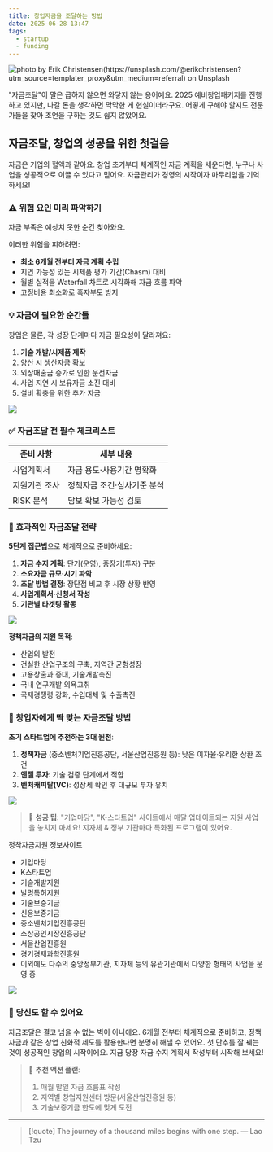 ```yaml
---
title: 창업자금을 조달하는 방법
date: 2025-06-28 13:47
tags:
  - startup
  - funding
---
```


![photo by Erik Christensen(https://unsplash.com/@erikchristensen?utm_source=templater_proxy&utm_medium=referral) on Unsplash](https://images.unsplash.com/photo-1551951871-36491d622b91?crop=entropy&cs=srgb&fm=jpg&ixid=M3w2NDU1OTF8MHwxfHJhbmRvbXx8fHx8fHx8fDE3NTEwODYwNDJ8&ixlib=rb-4.1.0&q=85&w=800&h=460)

"자금조달"이 말은 급하지 않으면 와닿지 않는 용어예요. 2025 예비창업패키지를 진행하고 있지만, 나갈 돈을 생각하면 막막한 게 현실이더라구요. 어떻게 구해야 할지도 전문가들을 찾아 조언을 구하는 것도 쉽지 않았어요.
## 자금조달, 창업의 성공을 위한 첫걸음
자금은 기업의 혈액과 같아요. 창업 초기부터 체계적인 자금 계획을 세운다면, 누구나 사업을 성공적으로 이끌 수 있다고 믿어요. 자금관리가 경영의 시작이자 마무리임을 기억하세요!
### ⚠️ 위험 요인 미리 파악하기
자금 부족은 예상치 못한 순간 찾아와요.

이러한 위험을 피하려면:
- **최소 6개월 전부터 자금 계획 수립**
- 지연 가능성 있는 시제품 평가 기간(Chasm) 대비
- 월별 실적을 Waterfall 차트로 시각화해 자금 흐름 파악
- 고정비용 최소화로 흑자부도 방지

### 💡 자금이 필요한 순간들
창업은 물론, 각 성장 단계마다 자금 필요성이 달라져요:
1. **기술 개발/시제품 제작**
2. 양산 시 생산자금 확보
3. 외상매출금 증가로 인한 운전자금
4. 사업 지연 시 보유자금 소진 대비
5. 설비 확충을 위한 추가 자금

![](/assets/202506281347-1751086060142.webp)

### ✅ 자금조달 전 필수 체크리스트
| 준비 사항 | 세부 내용 |
| ------- | --------------- |
| 사업계획서 | 자금 용도·사용기간 명확화  |
| 지원기관 조사 | 정책자금 조건·심사기준 분석 |
| RISK 분석 | 담보 확보 가능성 검토 |

### 🚀 효과적인 자금조달 전략
**5단계 접근법**으로 체계적으로 준비하세요:
1. **자금 수지 계획**: 단기(운영), 중장기(투자) 구분
2. **소요자금 규모·시기 파악**
3. **조달 방법 결정**: 장단점 비교 후 시장 상황 반영
4. **사업계획서·신청서 작성**
5. **기관별 타겟팅 활동**

![](/assets/202506281347-1751086910351.webp)

**정책자금의 지원 목적**:
- 산업의 발전
- 건실한 산업구조의 구축, 지역간 균형성장
- 고용창출과 증대, 기술개발촉진
- 국내 연구개발 의욕고취
- 국제경쟁령 강화, 수입대체 및 수출촉진

### 🌟 창업자에게 딱 맞는 자금조달 방법
**초기 스타트업에 추천하는 3대 원천**:
1. **정책자금** (중소벤처기업진흥공단, 서울산업진흥원 등): 낮은 이자율·유리한 상환 조건
2. **엔젤 투자**: 기술 검증 단계에서 적합
3. **벤처캐피탈(VC)**: 성장세 확인 후 대규모 투자 유치

![](/assets/202506281347-1751087023096.webp)

> 📌 **성공 팁**: "기업마당", "K-스타트업" 사이트에서 매달 업데이트되는 지원 사업을 놓치지 마세요!
> 지자체 & 정부 기관마다 특화된 프로그램이 있어요.

정착자금지원 정보사이트
- 기업마당
- K스타트업
- 기술개발지원
- 발명특허지원
- 기술보증기금
- 신용보증기금
- 중소벤처기업진흥공단
- 소상공인시장진흥공단
- 서울산업진흥원
- 경기경제과학진흥원
- 이외에도 다수의 중앙정부기관, 지자체 등의 유관기관에서 다양한 형태의 사업을 운영 중

![](/assets/202506281347-1751087001422.webp)
### 💫 당신도 할 수 있어요
자금조달은 결코 넘을 수 없는 벽이 아니에요.
6개월 전부터 체계적으로 준비하고, 정책자금과 같은 창업 친화적 제도를 활용한다면 분명히 해낼 수 있어요.
첫 단추를 잘 꿰는 것이 성공적인 창업의 시작이에요.
지금 당장 자금 수지 계획서 작성부터 시작해 보세요!

> 🌱 **추천 액션 플랜**:
> 1. 매월 말일 자금 흐름표 작성
> 2. 지역별 창업지원센터 방문(서울산업진흥원 등)
> 3. 기술보증기금 한도에 맞게 도전

---

> [!quote] The journey of a thousand miles begins with one step.
> — Lao Tzu